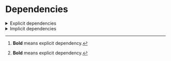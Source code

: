 # Dependencies

<details>
<summary>Explicit dependencies</summary>

|Dependency[^1]|Before|After|Change|Environments|
|-|-|-|-|-|
|**pip**|23.3.2|24.0|Major Upgrade|*all envs* on {linux-64, osx-64, win-64}<br/>{lint, pl014, pl015, pl016, pl017, pl018, pl019, pl020, py310, py311, py312, py39} on osx-arm64|
|**pip**|23.3.1|24.0|Major Upgrade|default on osx-arm64|
|**pytest-cov**|4.1.0|5.0.0|Major Upgrade|{default, pl014, pl015, pl016, pl017, pl018, pl019, pl020, py310, py311, py312, py39} on *all platforms*|
|**hatchling**|1.21.1|1.24.2|Minor Upgrade|*all*|
|**hypothesis**|6.97.4|6.103.2|Minor Upgrade|{pl014, pl015, pl016, pl017, pl018, pl019, pl020, py310, py311, py312, py39} on {linux-64, osx-64, win-64}<br/>default on *all platforms*|
|**hypothesis**|6.97.1|6.103.2|Minor Upgrade|{pl017, pl018, pl019, pl020, py310, py311, py312, py39} on osx-arm64|
|**hypothesis**|6.97.2|6.103.2|Minor Upgrade|{pl014, pl015, pl016} on osx-arm64|
|**pre-commit**|3.6.0|3.7.1|Minor Upgrade|lint on *all platforms*|
|**pytest**|8.0.0|8.2.2|Minor Upgrade|{default, pl014, pl015, pl016, pl017, pl018, pl019, pl020, py310, py311, py312, py39} on *all platforms*|
|**polars**|0.20.6|0.20.31|Patch Upgrade|{lint, py310, py311, py312, py39} on *all platforms*<br/>default on {linux-64, osx-64, win-64}<br/>pl020 on win-64|
|**polars**|0.20.16|0.20.31|Patch Upgrade|pl020 on {linux-64, osx-64, osx-arm64}|
|**polars**|0.20.3|0.20.31|Patch Upgrade|default on osx-arm64|
|**python**|3.9.18|3.9.19|Patch Upgrade|py39 on *all platforms*|
|**python**|3.12.1|3.12.3|Patch Upgrade|{lint, py312} on *all platforms*<br/>default on {linux-64, osx-64, win-64}|
|**python**|3.12.0|3.12.3|Patch Upgrade|default on osx-arm64|
|**python**|3.11.7|3.11.9|Patch Upgrade|py311 on *all platforms*|
|**python**|3.10.13|3.10.14|Patch Upgrade|py310 on *all platforms*|

</details>

<details>
<summary>Implicit dependencies</summary>

|Dependency[^1]|Before|After|Change|Environments|
|-|-|-|-|-|
|typing_extensions|4.9.0||Removed|{default, lint, py311, py312} on win-64|
|ca-certificates|2023.11.17|2024.6.2|Major Upgrade|*all*|
|libcxx|16.0.6|17.0.6|Major Upgrade|*all envs* on {osx-64, osx-arm64}|
|llvm-openmp|17.0.6|18.1.7|Major Upgrade|*all envs* on osx-64<br/>{lint, pl014, pl015, pl016, pl017, pl018, pl019, pl020, py310, py311, py312, py39} on osx-arm64|
|llvm-openmp|17.0.5|18.1.7|Major Upgrade|default on osx-arm64|
|packaging|23.2|24.1|Major Upgrade|*all*|
|setuptools|69.0.3|70.0.0|Major Upgrade|*all envs* on {linux-64, osx-64, win-64}<br/>{lint, pl014, pl015, pl016, pl017, pl018, pl019, pl020, py310, py311, py312, py39} on osx-arm64|
|setuptools|68.2.2|70.0.0|Major Upgrade|default on osx-arm64|
|tzdata|2023d|2024a|Major Upgrade|*all envs* on {linux-64, osx-64, win-64}<br/>{lint, pl014, pl015, pl016, pl017, pl018, pl019, pl020, py310, py311, py312, py39} on osx-arm64|
|tzdata|2023c|2024a|Major Upgrade|default on osx-arm64|
|coverage|7.4.4|7.5.3|Minor Upgrade|{default, pl014, pl015, pl016, pl017, pl018, pl019, pl020, py310, py311, py312, py39} on *all platforms*|
|filelock|3.13.1|3.15.1|Minor Upgrade|lint on *all platforms*|
|importlib-metadata|7.0.1|7.1.0|Minor Upgrade|*all*|
|intel-openmp|2024.0.0|2024.1.0|Minor Upgrade|*all envs* on win-64|
|libexpat|2.5.0|2.6.2|Minor Upgrade|{default, lint, py311, py312} on *all platforms*|
|libhwloc|2.9.3|2.10.0|Minor Upgrade|*all envs* on win-64|
|libsqlite|3.45.2|3.46.0|Minor Upgrade|{pl014, pl015, pl016, pl017, pl018, pl019, pl020} on *all platforms*|
|libsqlite|3.44.2|3.46.0|Minor Upgrade|{default, lint, py310, py311, py312, py39} on *all platforms*|
|libzlib|1.2.13|1.3.1|Minor Upgrade|*all*|
|mkl|2024.0.0|2024.1.0|Minor Upgrade|*all envs* on win-64|
|ncurses|6.4.20240210|6.5|Minor Upgrade|{pl014, pl015, pl016, pl017, pl018, pl019, pl020} on {linux-64, osx-64, osx-arm64}|
|ncurses|6.4|6.5|Minor Upgrade|{default, lint, py310, py311, py312, py39} on {linux-64, osx-64, osx-arm64}|
|nodeenv|1.8.0|1.9.1|Minor Upgrade|lint on *all platforms*|
|openssl|3.2.1|3.3.1|Minor Upgrade|*all envs* on {linux-64, osx-64, win-64}<br/>{lint, pl014, pl015, pl016, pl017, pl018, pl019, pl020} on osx-arm64|
|openssl|3.2.0|3.3.1|Minor Upgrade|{default, py310, py311, py312, py39} on osx-arm64|
|pluggy|1.4.0|1.5.0|Minor Upgrade|*all*|
|pycparser|2.21|2.22|Minor Upgrade|lint on *all platforms*|
|tbb|2021.11.0|2021.12.0|Minor Upgrade|*all envs* on win-64|
|trove-classifiers|2024.1.8|2024.5.22|Minor Upgrade|*all*|
|typing_extensions|4.9.0|4.12.2|Minor Upgrade|{pl016, pl017, pl018, pl020, py310, py39} on *all platforms*<br/>pl019 on {linux-64, osx-64, osx-arm64}|
|vc14_runtime|14.38.33130|14.40.33810|Minor Upgrade|*all envs* on win-64|
|virtualenv|20.25.0|20.26.2|Minor Upgrade|lint on *all platforms*|
|vs2015_runtime|14.38.33130|14.40.33810|Minor Upgrade|*all envs* on win-64|
|wheel|0.42.0|0.43.0|Minor Upgrade|*all envs* on {linux-64, osx-64, win-64}<br/>{lint, pl014, pl015, pl016, pl017, pl018, pl019, pl020, py310, py311, py312, py39} on osx-arm64|
|wheel|0.41.3|0.43.0|Minor Upgrade|default on osx-arm64|
|zipp|3.17.0|3.19.2|Minor Upgrade|*all*|
|identify|2.5.33|2.5.36|Patch Upgrade|lint on *all platforms*|
|libopenblas|0.3.26|0.3.27|Patch Upgrade|*all envs* on {linux-64, osx-64}<br/>{lint, pl014, pl015, pl016, pl017, pl018, pl019, pl020, py310, py311, py312, py39} on osx-arm64|
|libopenblas|0.3.25|0.3.27|Patch Upgrade|default on osx-arm64|
|libxml2|2.12.4|2.12.7|Patch Upgrade|*all envs* on win-64|
|numpy|1.26.3|1.26.4|Patch Upgrade|{lint, py310, py311, py312, py39} on *all platforms*<br/>default on {linux-64, osx-64, win-64}|
|numpy|1.26.2|1.26.4|Patch Upgrade|default on osx-arm64|
|platformdirs|4.2.0|4.2.2|Patch Upgrade|lint on *all platforms*|
|ld_impl_linux-64|h41732ed_0|hf3520f5_4|Only build string|*all envs* on linux-64|
|libblas|21_win64_mkl|22_win64_mkl|Only build string|*all envs* on win-64|
|libblas|21_osxarm64_openblas|22_osxarm64_openblas|Only build string|{lint, pl014, pl015, pl016, pl017, pl018, pl019, pl020, py310, py311, py312, py39} on osx-arm64|
|libblas|20_osxarm64_openblas|22_osxarm64_openblas|Only build string|default on osx-arm64|
|libblas|21_osx64_openblas|22_osx64_openblas|Only build string|*all envs* on osx-64|
|libblas|21_linux64_openblas|22_linux64_openblas|Only build string|*all envs* on linux-64|
|libcblas|21_win64_mkl|22_win64_mkl|Only build string|*all envs* on win-64|
|libcblas|21_osxarm64_openblas|22_osxarm64_openblas|Only build string|{lint, pl014, pl015, pl016, pl017, pl018, pl019, pl020, py310, py311, py312, py39} on osx-arm64|
|libcblas|20_osxarm64_openblas|22_osxarm64_openblas|Only build string|default on osx-arm64|
|libcblas|21_osx64_openblas|22_osx64_openblas|Only build string|*all envs* on osx-64|
|libcblas|21_linux64_openblas|22_linux64_openblas|Only build string|*all envs* on linux-64|
|libgcc-ng|h807b86a_4|h77fa898_9|Only build string|*all envs* on linux-64|
|libgfortran|13_2_0_hd922786_2|13_2_0_hd922786_3|Only build string|{lint, pl014, pl015, pl016, pl017, pl018, pl019, pl020, py310, py311, py312, py39} on osx-arm64|
|libgfortran|13_2_0_hd922786_1|13_2_0_hd922786_3|Only build string|default on osx-arm64|
|libgfortran|13_2_0_h97931a8_2|13_2_0_h97931a8_3|Only build string|*all envs* on osx-64|
|libgfortran-ng|h69a702a_4|h69a702a_9|Only build string|*all envs* on linux-64|
|libgfortran5|hf226fd6_2|hf226fd6_3|Only build string|{lint, pl014, pl015, pl016, pl017, pl018, pl019, pl020, py310, py311, py312, py39} on osx-arm64|
|libgfortran5|hf226fd6_1|hf226fd6_3|Only build string|default on osx-arm64|
|libgfortran5|ha4646dd_4|h3d2ce59_9|Only build string|*all envs* on linux-64|
|libgfortran5|h2873a65_2|h2873a65_3|Only build string|*all envs* on osx-64|
|libgomp|h807b86a_4|h77fa898_9|Only build string|*all envs* on linux-64|
|liblapack|21_win64_mkl|22_win64_mkl|Only build string|*all envs* on win-64|
|liblapack|21_osxarm64_openblas|22_osxarm64_openblas|Only build string|{lint, pl014, pl015, pl016, pl017, pl018, pl019, pl020, py310, py311, py312, py39} on osx-arm64|
|liblapack|20_osxarm64_openblas|22_osxarm64_openblas|Only build string|default on osx-arm64|
|liblapack|21_osx64_openblas|22_osx64_openblas|Only build string|*all envs* on osx-64|
|liblapack|21_linux64_openblas|22_linux64_openblas|Only build string|*all envs* on linux-64|
|libstdcxx-ng|h7e041cc_4|hc0a3c3a_9|Only build string|*all envs* on linux-64|
|vc|hcf57466_18|h8a93ad2_20|Only build string|*all envs* on win-64|

</details>

[^1]: **Bold** means explicit dependency.
[^2]: Dependency got downgraded.
